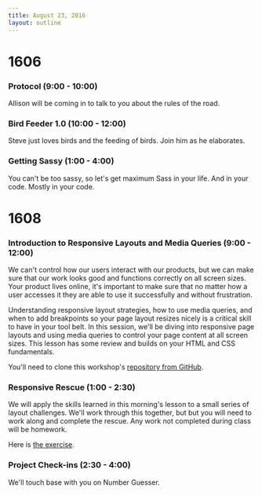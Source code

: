 ```yaml
---
title: August 23, 2016
layout: outline
---
```


# 1606

### Protocol (9:00 - 10:00)

Allison will be coming in to talk to you about the rules of the road.

### Bird Feeder 1.0 (10:00 - 12:00)

Steve just loves birds and the feeding of birds. Join him as he elaborates.

### Getting Sassy (1:00 - 4:00)

You can't be too sassy, so let's get maximum Sass in your life. And in your code. Mostly in your code.

# 1608

### Introduction to Responsive Layouts and Media Queries (9:00 - 12:00)

We can't control how our users interact with our products, but we can make sure that our work looks good and functions correctly on all screen sizes. Your product lives online, it's important to make sure that no matter how a user accesses it they are able to use it successfully and without frustration.

Understanding responsive layout strategies, how to use media queries, and when to add breakpoints so your page layout resizes nicely is a critical skill to have in your tool belt. In this session, we'll be diving into responsive page layouts and using media queries to control your page content at all screen sizes. This lesson has some review and builds on your HTML and CSS fundamentals.

You'll need to clone this workshop's [repository from GitHub][repo].

[repo]: https://github.com/turingschool-examples/intro-to-responsive

### Responsive Rescue (1:00 - 2:30)

We will apply the skills learned in this morning's lesson to a small series of layout challenges. We'll work through this together, but but you will need to work along and complete the rescue. Any work not completed during class will be homework.

Here is [the exercise](https://github.com/turingschool-examples/responsive-layout-challenges).

### Project Check-ins (2:30 - 4:00)

We'll touch base with you on Number Guesser.

